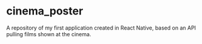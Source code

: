 # cinema_poster
A repository of my first application created in React Native, based on an API pulling films shown at the cinema.
